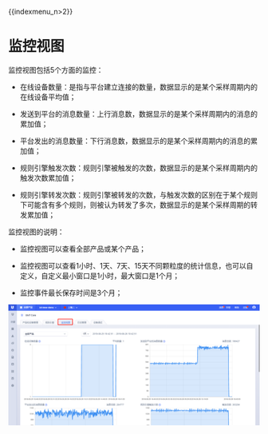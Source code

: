 {{indexmenu_n>2}}

# 监控视图

监控视图包括5个方面的监控：

- 在线设备数量：是指与平台建立连接的数量，数据显示的是某个采样周期内的在线设备平均值；

- 发送到平台的消息数量：上行消息数，数据显示的是某个采样周期内的消息的累加值；

- 平台发出的消息数量：下行消息数，数据显示的是某个采样周期内的消息的累加值；

- 规则引擎触发次数：规则引擎被触发的次数，数据显示的是某个采样周期内的触发次数累加值；

- 规则引擎转发次数：规则引擎被转发的次数，与触发次数的区别在于某个规则下可能含有多个规则，则被认为转发了多次，数据显示的是某个采样周期的转发累加值；



监控视图的说明：

- 监控视图可以查看全部产品或某个产品；

- 监控视图可以查看1小时、1天、7天、15天不同颗粒度的统计信息，也可以自定义，自定义最小窗口是1小时，最大窗口是1个月；

- 监控事件最长保存时间是3个月；


![设备监控](../../images/设备监控.png)
